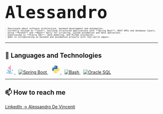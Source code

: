 # <span style="font-family: 'Consolas', monospace; font-size: 2em;">Alessandro</span>

<p style="font-family: 'Consolas', monospace; font-size: 0.5em; line-height: 1.0;">
  - Passionate about software architecture, backend development and automation.<br>
  - Currently focused on **Java**, building structured applications with **Spring Boot**, REST APIs and database layers.<br>
  - Using **Python** and **Bash** daily for scripting, system automation and data operations.<br>
  - Experienced in **Oracle SQL**, data modeling, and PL/SQL procedures.<br>
  - Open to collaborating on backend and automation projects with real-world impact.<br>
</p>

---

## 🧰 Languages and Technologies

<p align="left">
  <a href="https://www.java.com/" style="margin-right: 10px;">
    <img src="https://raw.githubusercontent.com/devicons/devicon/master/icons/java/java-original.svg" alt="Java" width="30" height="30" />
  </a>
  <a href="https://spring.io/projects/spring-boot" style="margin-right: 10px;">
    <img src="https://www.vectorlogo.zone/logos/springio/springio-icon.svg" alt="Spring Boot" width="30" height="30" />
  </a>
  <a href="https://www.python.org/" style="margin-right: 10px;">
    <img src="https://raw.githubusercontent.com/devicons/devicon/master/icons/python/python-original.svg" alt="Python" width="30" height="30" />
  </a>
  <a href="https://www.gnu.org/software/bash/" style="margin-right: 10px;">
    <img src="https://upload.wikimedia.org/wikipedia/commons/4/4b/Bash_Logo_Colored.svg" alt="Bash" width="30" height="30" />
  </a>
  <a href="https://www.oracle.com/database/" style="margin-right: 10px;">
    <img src="https://img.icons8.com/color/48/000000/oracle-logo.png" alt="Oracle SQL" width="30" height="30" />
  </a>
</p>

---

## 📫 How to reach me
[LinkedIn → Alessandro De Vincenti](https://www.linkedin.com/in/alessandro-de-vincenti)
